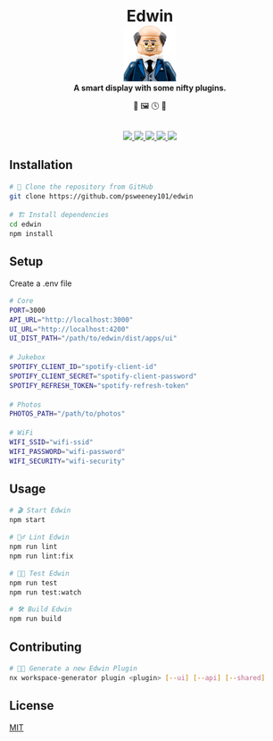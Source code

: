 <div align="center">
  <h1 style="margin: 0">Edwin</h1>

  <img height="100px" src="assets/logo.png" />

  <br />
  <strong>A smart display with some nifty plugins.</strong>
  
  <p>🎵 🖼️ 🕓 📡</p>
  <br/>

  <a href="https://angular.io">
    <img src="https://img.shields.io/badge/angular-%23DD0031.svg?style=for-the-badge&logo=angular&logoColor=white" />
  </a>
  <a href="https://nestjs.com">
    <img src="https://img.shields.io/badge/nestjs-%23E0234E.svg?style=for-the-badge&logo=nestjs&logoColor=white" />
  </a>
  <a href="https://nodejs.org">
    <img src="https://img.shields.io/badge/Node.js-339933?style=for-the-badge&logo=nodedotjs&logoColor=white" />
  </a>
  <a href="https://nx.dev">
    <img src="https://img.shields.io/badge/nx-143055?style=for-the-badge&logo=nx&logoColor=white" />
  </a>
  <a href="https://www.typescriptlang.org">
    <img src="https://img.shields.io/badge/typescript-%23007ACC.svg?style=for-the-badge&logo=typescript&logoColor=white" />
  </a>
</div>

## Installation

```bash
# 🐑 Clone the repository from GitHub
git clone https://github.com/psweeney101/edwin

# 🏗 Install dependencies
cd edwin
npm install
```

## Setup
Create a .env file
```bash
# Core
PORT=3000
API_URL="http://localhost:3000"
UI_URL="http://localhost:4200"
UI_DIST_PATH="/path/to/edwin/dist/apps/ui"

# Jukebox
SPOTIFY_CLIENT_ID="spotify-client-id"
SPOTIFY_CLIENT_SECRET="spotify-client-password"
SPOTIFY_REFRESH_TOKEN="spotify-refresh-token"

# Photos
PHOTOS_PATH="/path/to/photos"

# WiFi
WIFI_SSID="wifi-ssid"
WIFI_PASSWORD="wifi-password"
WIFI_SECURITY="wifi-security"
```

## Usage

```bash
# 🎬 Start Edwin
npm start
```

```bash
# 🕵️‍♂️ Lint Edwin
npm run lint
npm run lint:fix
```

```bash
# 👨‍🏫 Test Edwin
npm run test
npm run test:watch
```

```bash
# 🛠 Build Edwin
npm run build
```

## Contributing
```bash
# 👨‍💻 Generate a new Edwin Plugin
nx workspace-generator plugin <plugin> [--ui] [--api] [--shared]
```

## License

[MIT](LICENSE)
